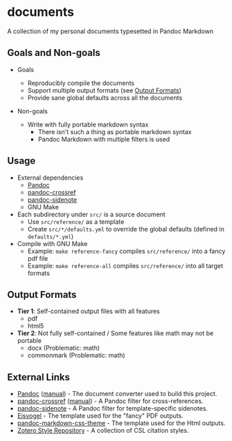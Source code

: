 # documents

A collection of my personal documents typesetted in Pandoc Markdown


## Goals and Non-goals

- Goals
  - Reproducibly compile the documents
  - Support multiple output formats (see [Output Formats](#output-formats))
  - Provide sane global defaults across all the documents

- Non-goals
  - Write with fully portable markdown syntax
    - There isn't such a thing as portable markdown syntax
    - Pandoc Markdown with multiple filters is used


## Usage

- External dependencies
  - [Pandoc](https://pandoc.org)
  - [pandoc-crossref](https://github.com/lierdakil/pandoc-crossref)
  - [pandoc-sidenote](https://github.com/jez/pandoc-sidenote)
  - GNU Make
- Each subdirectory under `src/` is a source document
  - Use `src/reference/` as a template
  - Create `src/*/defaults.yml` to override the global defaults (defined in `defaults/*.yml`)
- Compile with GNU Make
  - Example: `make reference-fancy` compiles `src/reference/` into a fancy pdf file
  - Example: `make reference-all` compiles `src/reference/` into all target formats


## Output Formats

- **Tier 1**: Self-contained output files with all features
  - pdf
  - html5
- **Tier 2**: Not fully self-contained / Some features like math may not be portable
  - docx (Problematic: math)
  - commonmark (Problematic: math)


## External Links

- [Pandoc](https://pandoc.org) ([manual](https://pandoc.org/MANUAL.html)) - The document converter used to build this project.
- [pandoc-crossref](https://github.com/lierdakil/pandoc-crossref) ([manual](http://lierdakil.github.io/pandoc-crossref)) - A Pandoc filter for cross-references.
- [pandoc-sidenote](https://github.com/jez/pandoc-sidenote) - A Pandoc filter for template-specific sidenotes.
- [Eisvogel](https://github.com/Wandmalfarbe/pandoc-latex-template) - The template used for the "fancy" PDF outputs.
- [pandoc-markdown-css-theme](https://github.com/jez/pandoc-markdown-css-theme) - The template used for the Html outputs.
- [Zotero Style Repository](https://www.zotero.org/styles) - A collection of CSL citation styles.
